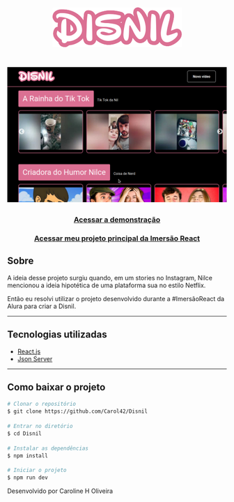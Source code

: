 <h1 align="center">
<img src="./src/assets/img/logo.png">
</h1>
<h1 align="center">
<img src="./src/assets/img/disnil-screenshot.png">
</h1>

<h3 align="center">
    <a href="https://disnil.vercel.app/">Acessar a demonstração</a>
</h3>
<h3 align="center">
    <a href="https://diver-study-ewkrfsz1p.vercel.app/">Acessar meu projeto principal da Imersão React</a>
</h3>

##  Sobre
A ideia desse projeto surgiu quando, em um stories no Instagram, Nilce mencionou a ideia hipotética de uma plataforma sua no estilo Netflix.

Então eu resolvi utilizar o projeto desenvolvido durante a #ImersãoReact da Alura para criar a Disnil.

---

## Tecnologias utilizadas

- [React.js](https://reactjs.org/)
- [Json Server](https://www.npmjs.com/package/json-server)

---

## Como baixar o projeto

```bash
# Clonar o repositório
$ git clone https://github.com/Carol42/Disnil

# Entrar no diretório
$ cd Disnil

# Instalar as dependências
$ npm install

# Iniciar o projeto
$ npm run dev
```

Desenvolvido por Caroline H Oliveira